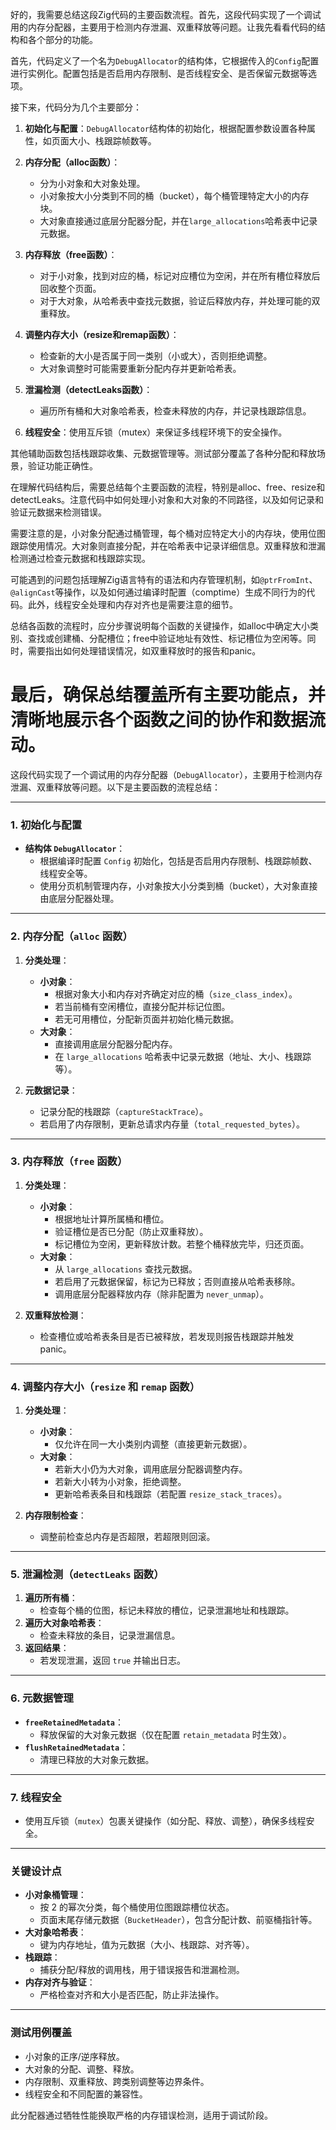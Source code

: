 好的，我需要总结这段Zig代码的主要函数流程。首先，这段代码实现了一个调试用的内存分配器，主要用于检测内存泄漏、双重释放等问题。让我先看看代码的结构和各个部分的功能。

首先，代码定义了一个名为`DebugAllocator`的结构体，它根据传入的`Config`配置进行实例化。配置包括是否启用内存限制、是否线程安全、是否保留元数据等选项。

接下来，代码分为几个主要部分：

1. **初始化与配置**：`DebugAllocator`结构体的初始化，根据配置参数设置各种属性，如页面大小、栈跟踪帧数等。

2. **内存分配（alloc函数）**：
   - 分为小对象和大对象处理。
   - 小对象按大小分类到不同的桶（bucket），每个桶管理特定大小的内存块。
   - 大对象直接通过底层分配器分配，并在`large_allocations`哈希表中记录元数据。

3. **内存释放（free函数）**：
   - 对于小对象，找到对应的桶，标记对应槽位为空闲，并在所有槽位释放后回收整个页面。
   - 对于大对象，从哈希表中查找元数据，验证后释放内存，并处理可能的双重释放。

4. **调整内存大小（resize和remap函数）**：
   - 检查新的大小是否属于同一类别（小或大），否则拒绝调整。
   - 大对象调整时可能需要重新分配内存并更新哈希表。

5. **泄漏检测（detectLeaks函数）**：
   - 遍历所有桶和大对象哈希表，检查未释放的内存，并记录栈跟踪信息。

6. **线程安全**：使用互斥锁（mutex）来保证多线程环境下的安全操作。

其他辅助函数包括栈跟踪收集、元数据管理等。测试部分覆盖了各种分配和释放场景，验证功能正确性。

在理解代码结构后，需要总结每个主要函数的流程，特别是alloc、free、resize和detectLeaks。注意代码中如何处理小对象和大对象的不同路径，以及如何记录和验证元数据来检测错误。

需要注意的是，小对象分配通过桶管理，每个桶对应特定大小的内存块，使用位图跟踪使用情况。大对象则直接分配，并在哈希表中记录详细信息。双重释放和泄漏检测通过检查元数据和栈跟踪实现。

可能遇到的问题包括理解Zig语言特有的语法和内存管理机制，如`@ptrFromInt`、`@alignCast`等操作，以及如何通过编译时配置（comptime）生成不同行为的代码。此外，线程安全处理和内存对齐也是需要注意的细节。

总结各函数的流程时，应分步骤说明每个函数的关键操作，如alloc中确定大小类别、查找或创建桶、分配槽位；free中验证地址有效性、标记槽位为空闲等。同时，需要指出如何处理错误情况，如双重释放时的报告和panic。

最后，确保总结覆盖所有主要功能点，并清晰地展示各个函数之间的协作和数据流动。
================================================
这段代码实现了一个调试用的内存分配器（`DebugAllocator`），主要用于检测内存泄漏、双重释放等问题。以下是主要函数的流程总结：

---

### **1. 初始化与配置**
- **结构体 `DebugAllocator`**：
  - 根据编译时配置 `Config` 初始化，包括是否启用内存限制、栈跟踪帧数、线程安全等。
  - 使用分页机制管理内存，小对象按大小分类到桶（bucket），大对象直接由底层分配器处理。

---

### **2. 内存分配（`alloc` 函数）**
1. **分类处理**：
   - **小对象**：
     - 根据对象大小和内存对齐确定对应的桶（`size_class_index`）。
     - 若当前桶有空闲槽位，直接分配并标记位图。
     - 若无可用槽位，分配新页面并初始化桶元数据。
   - **大对象**：
     - 直接调用底层分配器分配内存。
     - 在 `large_allocations` 哈希表中记录元数据（地址、大小、栈跟踪等）。

2. **元数据记录**：
   - 记录分配的栈跟踪（`captureStackTrace`）。
   - 若启用了内存限制，更新总请求内存量（`total_requested_bytes`）。

---

### **3. 内存释放（`free` 函数）**
1. **分类处理**：
   - **小对象**：
     - 根据地址计算所属桶和槽位。
     - 验证槽位是否已分配（防止双重释放）。
     - 标记槽位为空闲，更新释放计数。若整个桶释放完毕，归还页面。
   - **大对象**：
     - 从 `large_allocations` 查找元数据。
     - 若启用了元数据保留，标记为已释放；否则直接从哈希表移除。
     - 调用底层分配器释放内存（除非配置为 `never_unmap`）。

2. **双重释放检测**：
   - 检查槽位或哈希表条目是否已被释放，若发现则报告栈跟踪并触发 panic。

---

### **4. 调整内存大小（`resize` 和 `remap` 函数）**
1. **分类处理**：
   - **小对象**：
     - 仅允许在同一大小类别内调整（直接更新元数据）。
   - **大对象**：
     - 若新大小仍为大对象，调用底层分配器调整内存。
     - 若新大小转为小对象，拒绝调整。
     - 更新哈希表条目和栈跟踪（若配置 `resize_stack_traces`）。

2. **内存限制检查**：
   - 调整前检查总内存是否超限，若超限则回滚。

---

### **5. 泄漏检测（`detectLeaks` 函数）**
1. **遍历所有桶**：
   - 检查每个桶的位图，标记未释放的槽位，记录泄漏地址和栈跟踪。
2. **遍历大对象哈希表**：
   - 检查未释放的条目，记录泄漏信息。
3. **返回结果**：
   - 若发现泄漏，返回 `true` 并输出日志。

---

### **6. 元数据管理**
- **`freeRetainedMetadata`**：
  - 释放保留的大对象元数据（仅在配置 `retain_metadata` 时生效）。
- **`flushRetainedMetadata`**：
  - 清理已释放的大对象元数据。

---

### **7. 线程安全**
- 使用互斥锁（`mutex`）包裹关键操作（如分配、释放、调整），确保多线程安全。

---

### **关键设计点**
- **小对象桶管理**：
  - 按 2 的幂次分类，每个桶使用位图跟踪槽位状态。
  - 页面末尾存储元数据（`BucketHeader`），包含分配计数、前驱桶指针等。
- **大对象哈希表**：
  - 键为内存地址，值为元数据（大小、栈跟踪、对齐等）。
- **栈跟踪**：
  - 捕获分配/释放的调用栈，用于错误报告和泄漏检测。
- **内存对齐与验证**：
  - 严格检查对齐和大小是否匹配，防止非法操作。

---

### **测试用例覆盖**
- 小对象的正序/逆序释放。
- 大对象的分配、调整、释放。
- 内存限制、双重释放、跨类别调整等边界条件。
- 线程安全和不同配置的兼容性。

此分配器通过牺牲性能换取严格的内存错误检测，适用于调试阶段。